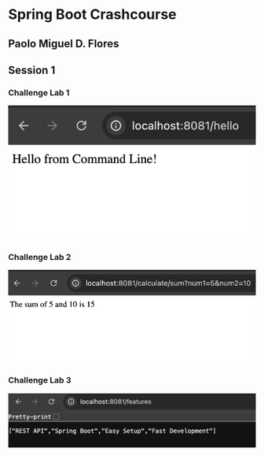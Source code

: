 # Spring Boot Crashcourse
## Paolo Miguel D. Flores
## Session 1
### Challenge Lab 1
![Lab1Sc](/images/Lab1Screenshot.png)
### Challenge Lab 2
![Lab2Sc](/images/Lab2Screenshot.png)
### Challenge Lab 3
![Lab3Sc](/images/Lab3Screenshot.png)